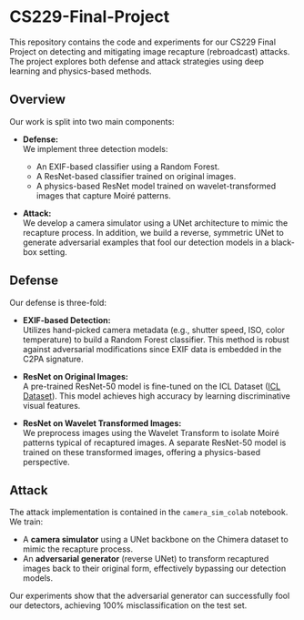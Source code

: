 # CS229-Final-Project

This repository contains the code and experiments for our CS229 Final Project on detecting and mitigating image recapture (rebroadcast) attacks. The project explores both defense and attack strategies using deep learning and physics-based methods.

## Overview

Our work is split into two main components:

- **Defense:**  
  We implement three detection models:
  - An EXIF-based classifier using a Random Forest.
  - A ResNet-based classifier trained on original images.
  - A physics-based ResNet model trained on wavelet-transformed images that capture Moiré patterns.
  
- **Attack:**  
  We develop a camera simulator using a UNet architecture to mimic the recapture process. In addition, we build a reverse, symmetric UNet to generate adversarial examples that fool our detection models in a black-box setting.

## Defense

Our defense is three-fold:

- **EXIF-based Detection:**  
  Utilizes hand-picked camera metadata (e.g., shutter speed, ISO, color temperature) to build a Random Forest classifier. This method is robust against adversarial modifications since EXIF data is embedded in the C2PA signature.

- **ResNet on Original Images:**  
  A pre-trained ResNet-50 model is fine-tuned on the ICL Dataset ([ICL Dataset](https://www.commsp.ee.ic.ac.uk/~pld/research/Rewind/Recapture/)). This model achieves high accuracy by learning discriminative visual features.

- **ResNet on Wavelet Transformed Images:**  
  We preprocess images using the Wavelet Transform to isolate Moiré patterns typical of recaptured images. A separate ResNet-50 model is trained on these transformed images, offering a physics-based perspective.

## Attack

The attack implementation is contained in the `camera_sim_colab` notebook. We train:

- A **camera simulator** using a UNet backbone on the Chimera dataset to mimic the recapture process.
- An **adversarial generator** (reverse UNet) to transform recaptured images back to their original form, effectively bypassing our detection models.

Our experiments show that the adversarial generator can successfully fool our detectors, achieving 100% misclassification on the test set.
